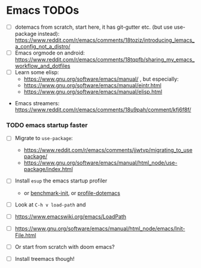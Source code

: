 # Emacs TODOs

- [ ] dotemacs from scratch, start here, it has git-gutter etc. (but use use-package instead): https://www.reddit.com/r/emacs/comments/18toziz/introducing_lemacs_a_config_not_a_distro/
- [ ] Emacs orgmode on android: https://www.reddit.com/r/emacs/comments/18tqpfb/sharing_my_emacs_workflow_and_dotfiles
- [ ] Learn some elisp:
  - https://www.gnu.org/software/emacs/manual/ , but especially:
  - https://www.gnu.org/software/emacs/manual/eintr.html
  - https://www.gnu.org/software/emacs/manual/elisp.html
- Emacs streamers: https://www.reddit.com/r/emacs/comments/18u9pah/comment/kfj6f8f/

### TODO emacs startup faster

- [ ] Migrate to `use-package`:
  - https://www.reddit.com/r/emacs/comments/jjwtvp/migrating_to_usepackage/
  - https://www.gnu.org/software/emacs/manual/html_node/use-package/index.html
- [ ] Install `esup` the emacs startup profiler
  - or [benchmark-init](https://github.com/dholm/benchmark-init-el), or [profile-dotemacs](https://www.emacswiki.org/emacs/ProfileDotEmacs)
- [ ] Look at `C-h v load-path` and 
- [ ] https://www.emacswiki.org/emacs/LoadPath
- [ ] https://www.gnu.org/software/emacs/manual/html_node/emacs/Init-File.html
- [ ] Or start from scratch with doom emacs?
- [ ] Install treemacs though!

